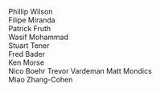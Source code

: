 Phillip Wilson  
Filipe Miranda  
Patrick Fruth  
Wasif Mohammad  
Stuart Tener  
Fred Bader  
Ken Morse  
Nico Boehr
Trevor Vardeman
Matt Mondics  
Miao Zhang-Cohen  